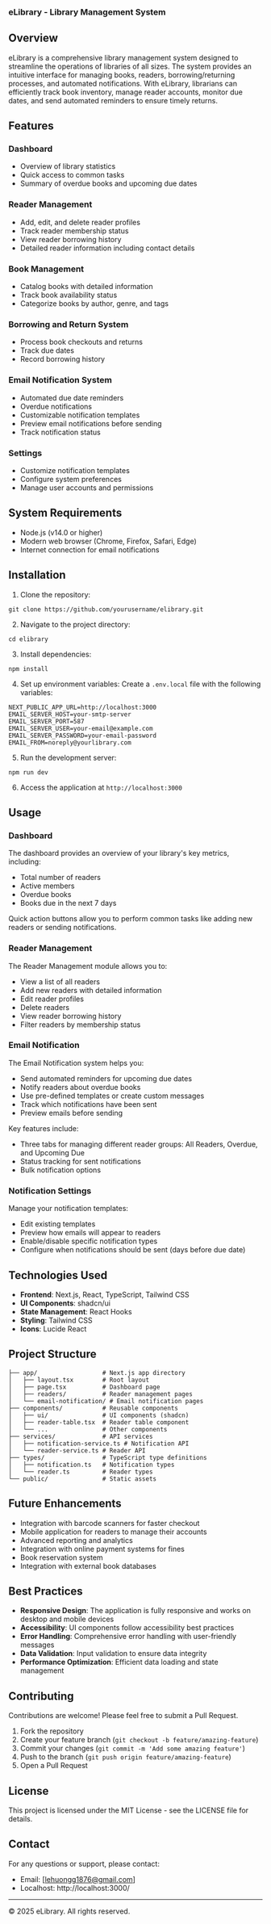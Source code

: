 ### eLibrary - Library Management System

## Overview

eLibrary is a comprehensive library management system designed to streamline the operations of libraries of all sizes. The system provides an intuitive interface for managing books, readers, borrowing/returning processes, and automated notifications. With eLibrary, librarians can efficiently track book inventory, manage reader accounts, monitor due dates, and send automated reminders to ensure timely returns.

## Features

### Dashboard

- Overview of library statistics
- Quick access to common tasks
- Summary of overdue books and upcoming due dates


### Reader Management

- Add, edit, and delete reader profiles
- Track reader membership status
- View reader borrowing history
- Detailed reader information including contact details


### Book Management

- Catalog books with detailed information
- Track book availability status
- Categorize books by author, genre, and tags


### Borrowing and Return System

- Process book checkouts and returns
- Track due dates
- Record borrowing history


### Email Notification System

- Automated due date reminders
- Overdue notifications
- Customizable notification templates
- Preview email notifications before sending
- Track notification status


### Settings

- Customize notification templates
- Configure system preferences
- Manage user accounts and permissions


## System Requirements

- Node.js (v14.0 or higher)
- Modern web browser (Chrome, Firefox, Safari, Edge)
- Internet connection for email notifications


## Installation

1. Clone the repository:


```shellscript
git clone https://github.com/yourusername/elibrary.git
```

2. Navigate to the project directory:


```shellscript
cd elibrary
```

3. Install dependencies:


```shellscript
npm install
```

4. Set up environment variables:
Create a `.env.local` file with the following variables:


```plaintext
NEXT_PUBLIC_APP_URL=http://localhost:3000
EMAIL_SERVER_HOST=your-smtp-server
EMAIL_SERVER_PORT=587
EMAIL_SERVER_USER=your-email@example.com
EMAIL_SERVER_PASSWORD=your-email-password
EMAIL_FROM=noreply@yourlibrary.com
```

5. Run the development server:


```shellscript
npm run dev
```

6. Access the application at `http://localhost:3000`


## Usage

### Dashboard

The dashboard provides an overview of your library's key metrics, including:

- Total number of readers
- Active members
- Overdue books
- Books due in the next 7 days


Quick action buttons allow you to perform common tasks like adding new readers or sending notifications.

### Reader Management

The Reader Management module allows you to:

- View a list of all readers
- Add new readers with detailed information
- Edit reader profiles
- Delete readers
- View reader borrowing history
- Filter readers by membership status


### Email Notification

The Email Notification system helps you:

- Send automated reminders for upcoming due dates
- Notify readers about overdue books
- Use pre-defined templates or create custom messages
- Track which notifications have been sent
- Preview emails before sending


Key features include:

- Three tabs for managing different reader groups: All Readers, Overdue, and Upcoming Due
- Status tracking for sent notifications
- Bulk notification options


### Notification Settings

Manage your notification templates:

- Edit existing templates
- Preview how emails will appear to readers
- Enable/disable specific notification types
- Configure when notifications should be sent (days before due date)


## Technologies Used

- **Frontend**: Next.js, React, TypeScript, Tailwind CSS
- **UI Components**: shadcn/ui
- **State Management**: React Hooks
- **Styling**: Tailwind CSS
- **Icons**: Lucide React


## Project Structure

```plaintext
├── app/                  # Next.js app directory
│   ├── layout.tsx        # Root layout
│   ├── page.tsx          # Dashboard page
│   ├── readers/          # Reader management pages
│   └── email-notification/ # Email notification pages
├── components/           # Reusable components
│   ├── ui/               # UI components (shadcn)
│   ├── reader-table.tsx  # Reader table component
│   └── ...               # Other components
├── services/             # API services
│   ├── notification-service.ts # Notification API
│   └── reader-service.ts # Reader API
├── types/                # TypeScript type definitions
│   ├── notification.ts   # Notification types
│   └── reader.ts         # Reader types
└── public/               # Static assets
```

## Future Enhancements

- Integration with barcode scanners for faster checkout
- Mobile application for readers to manage their accounts
- Advanced reporting and analytics
- Integration with online payment systems for fines
- Book reservation system
- Integration with external book databases


## Best Practices

- **Responsive Design**: The application is fully responsive and works on desktop and mobile devices
- **Accessibility**: UI components follow accessibility best practices
- **Error Handling**: Comprehensive error handling with user-friendly messages
- **Data Validation**: Input validation to ensure data integrity
- **Performance Optimization**: Efficient data loading and state management


## Contributing

Contributions are welcome! Please feel free to submit a Pull Request.

1. Fork the repository
2. Create your feature branch (`git checkout -b feature/amazing-feature`)
3. Commit your changes (`git commit -m 'Add some amazing feature'`)
4. Push to the branch (`git push origin feature/amazing-feature`)
5. Open a Pull Request


## License

This project is licensed under the MIT License - see the LICENSE file for details.

## Contact

For any questions or support, please contact:

- Email: [lehuongg1876@gmail.com]
- Localhost: http://localhost:3000/


---

© 2025 eLibrary. All rights reserved.
